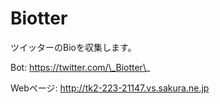 # Biotter

ツイッターのBioを収集します。

Bot: https://twitter.com/\_Biotter\_

Webページ: http://tk2-223-21147.vs.sakura.ne.jp
